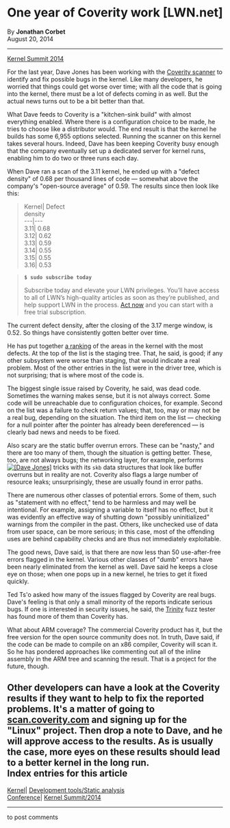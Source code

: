 # One year of Coverity work [LWN.net]

By **Jonathan Corbet**  
August 20, 2014 

* * *

[Kernel Summit 2014](/Articles/KernelSummit2014/)

For the last year, Dave Jones has been working with the [Coverity scanner](https://scan.coverity.com/) to identify and fix possible bugs in the kernel. Like many developers, he worried that things could get worse over time; with all the code that is going into the kernel, there must be a lot of defects coming in as well. But the actual news turns out to be a bit better than that. 

What Dave feeds to Coverity is a "kitchen-sink build" with almost everything enabled. Where there is a configuration choice to be made, he tries to choose like a distributor would. The end result is that the kernel he builds has some 6,955 options selected. Running the scanner on this kernel takes several hours. Indeed, Dave has been keeping Coverity busy enough that the company eventually set up a dedicated server for kernel runs, enabling him to do two or three runs each day. 

When Dave ran a scan of the 3.11 kernel, he ended up with a "defect density" of 0.68 per thousand lines of code — somewhat above the company's "open-source average" of 0.59. The results since then look like this: 

> Kernel| Defect  
> density  
> ---|---  
> 3.11| 0.68  
> 3.12| 0.62  
> 3.13| 0.59  
> 3.14| 0.55  
> 3.15| 0.55  
> 3.16| 0.53  
  
> **`$ sudo subscribe today`**
> 
> Subscribe today and elevate your LWN privileges. You’ll have access to all of LWN’s high-quality articles as soon as they’re published, and help support LWN in the process. [Act now](https://lwn.net/Promo/nst-sudo/claim) and you can start with a free trial subscription. 

The current defect density, after the closing of the 3.17 merge window, is 0.52. So things have consistently gotten better over time. 

He has put together [a ranking](http://codemonkey.org.uk/2014/08/14/linux-kernel-coverity-scan-hot-areas/) of the areas in the kernel with the most defects. At the top of the list is the staging tree. That, he said, is good; if any other subsystem were worse than staging, that would indicate a real problem. Most of the other entries in the list were in the driver tree, which is not surprising; that is where most of the code is. 

The biggest single issue raised by Coverity, he said, was dead code. Sometimes the warning makes sense, but it is not always correct. Some code will be unreachable due to configuration choices, for example. Second on the list was a failure to check return values; that, too, may or may not be a real bug, depending on the situation. The third item on the list — checking for a null pointer after the pointer has already been dereferenced — is clearly bad news and needs to be fixed. 

Also scary are the static buffer overrun errors. These can be "nasty," and there are too many of them, though the situation is getting better. These, too, are not always bugs; the networking layer, for example, performs [![\[Dave Jones\]](https://static.lwn.net/images/conf/2014/ks/DaveJones-sm.jpg)](/Articles/609000/) tricks with its `skb` data structures that look like buffer overruns but in reality are not. Coverity also flags a large number of resource leaks; unsurprisingly, these are usually found in error paths. 

There are numerous other classes of potential errors. Some of them, such as "statement with no effect," tend to be harmless and may well be intentional. For example, assigning a variable to itself has no effect, but it was evidently an effective way of shutting down "possibly uninitialized" warnings from the compiler in the past. Others, like unchecked use of data from user space, can be more serious; in this case, most of the offending uses are behind capability checks and are thus not immediately exploitable. 

The good news, Dave said, is that there are now less than 50 use-after-free errors flagged in the kernel. Various other classes of "dumb" errors have been nearly eliminated from the kernel as well. Dave said he keeps a close eye on those; when one pops up in a new kernel, he tries to get it fixed quickly. 

Ted Ts'o asked how many of the issues flagged by Coverity are real bugs. Dave's feeling is that only a small minority of the reports indicate serious bugs. If one is interested in security issues, he said, the [Trinity](/Articles/536173/) fuzz tester has found more of them than Coverity has. 

What about ARM coverage? The commercial Coverity product has it, but the free version for the open source community does not. In truth, Dave said, if the code can be made to compile on an x86 compiler, Coverity will scan it. So he has pondered approaches like commenting out all of the inline assembly in the ARM tree and scanning the result. That is a project for the future, though. 

Other developers can have a look at the Coverity results if they want to help to fix the reported problems. It's a matter of going to [scan.coverity.com](http://scan.coverity.com) and signing up for the "Linux" project. Then drop a note to Dave, and he will approve access to the results. As is usually the case, more eyes on these results should lead to a better kernel in the long run.  
Index entries for this article  
---  
[Kernel](/Kernel/Index)| [Development tools/Static analysis](/Kernel/Index#Development_tools-Static_analysis)  
[Conference](/Archives/ConferenceIndex/)| [Kernel Summit/2014](/Archives/ConferenceIndex/#Kernel_Summit-2014)  
  


* * *

to post comments 
